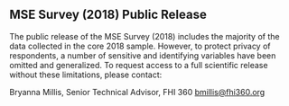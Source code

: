 ## MSE Survey (2018) Public Release

The public release of the MSE Survey (2018) includes the majority of the data collected in the core 2018 sample. However, to protect privacy of respondents, a number of sensitive and identifying variables have been omitted and generalized. To request access to a full scientific release without these limitations, please contact:

Bryanna Millis,
Senior Technical Advisor, FHI 360
bmillis@fhi360.org
